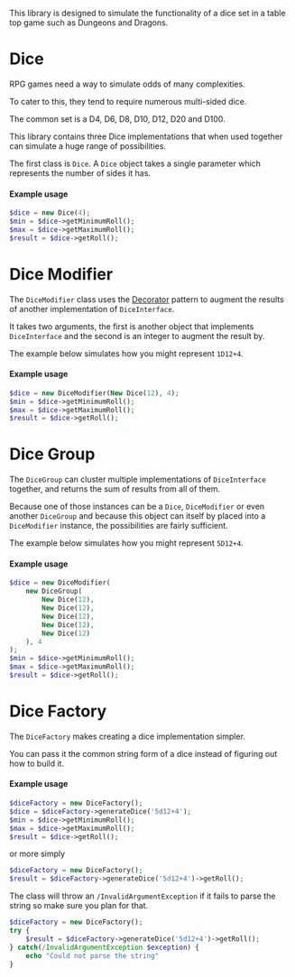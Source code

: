 This library is designed to simulate the functionality of a dice set in a table top game
such as Dungeons and Dragons.

# Dice

RPG games need a way to simulate odds of many complexities.

To cater to this, they tend to require numerous multi-sided dice.

The common set is a D4, D6, D8, D10, D12, D20 and D100.

This library contains three Dice implementations that when used together can simulate a huge range of possibilities.

The first class is `Dice`. A `Dice` object takes a single parameter which represents the number of sides it has.

#### Example usage

```php
$dice = new Dice(4);
$min = $dice->getMinimumRoll();
$max = $dice->getMaximumRoll();
$result = $dice->getRoll();
```

# Dice Modifier

The `DiceModifier` class uses the [Decorator](https://sourcemaking.com/design_patterns/decorator) pattern to augment the results of another implementation of `DiceInterface`.

It takes two arguments, the first is another object that implements `DiceInterface` and the second is an integer to augment the result by.

The example below simulates how you might represent `1D12+4`.

#### Example usage

```php
$dice = new DiceModifier(New Dice(12), 4);
$min = $dice->getMinimumRoll();
$max = $dice->getMaximumRoll();
$result = $dice->getRoll();
```

# Dice Group

The `DiceGroup` can cluster multiple implementations of `DiceInterface` together, and returns the sum of results from all of them.

Because one of those instances can be a `Dice`, `DiceModifier` or even another `DiceGroup` and because this object can itself by placed into a `DiceModifier` instance, the possibilities are fairly sufficient.

The example below simulates how you might represent `5D12+4`.

#### Example usage

```php
$dice = new DiceModifier(
    new DiceGroup(
        New Dice(12), 
        New Dice(12), 
        New Dice(12), 
        New Dice(12), 
        New Dice(12)
    ), 4
);
$min = $dice->getMinimumRoll();
$max = $dice->getMaximumRoll();
$result = $dice->getRoll();
```

# Dice Factory

The `DiceFactory` makes creating a dice implementation simpler.

You can pass it the common string form of a dice instead of figuring out how to build it.

#### Example usage

```php
$diceFactory = new DiceFactory();
$dice = $diceFactory->generateDice('5d12+4');
$min = $dice->getMinimumRoll();
$max = $dice->getMaximumRoll();
$result = $dice->getRoll();
```

or more simply

```php
$diceFactory = new DiceFactory();
$result = $diceFactory->generateDice('5d12+4')->getRoll();
```

The class will throw an `/InvalidArgumentException` if it fails to parse the string so make sure you plan for that.

```php
$diceFactory = new DiceFactory();
try {
    $result = $diceFactory->generateDice('5d12+4')->getRoll();
} catch(/InvalidArgumentException $exception) {
    echo "Could not parse the string"
}
```